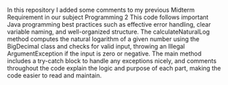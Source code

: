 In this repository I added some comments to my previous Midterm Requirement in our subject Programming 2
This code follows important Java programming best practices such as effective error handling, clear variable naming, and well-organized structure. 
The calculateNaturalLog method computes the natural logarithm of a given number using the BigDecimal class and checks for valid input, 
throwing an Illegal ArgumentException if the input is zero or negative. 
The main method includes a try-catch block to handle any exceptions nicely, and comments throughout the code explain the logic and purpose of each part, making the code easier to read and maintain.

